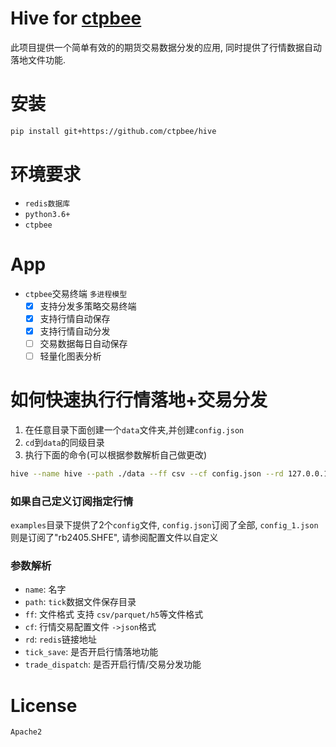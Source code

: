 # Hive for [ctpbee](https://github.com/ctpbee/ctpbee)

此项目提供一个简单有效的的期货交易数据分发的应用, 同时提供了行情数据自动落地文件功能.

# 安装

```bash
pip install git+https://github.com/ctpbee/hive
```

# 环境要求

- `redis数据库`
- `python3.6+`
- `ctpbee`

# App

- `ctpbee`交易终端 `多进程模型`
    - [x] 支持分发多策略交易终端
    - [x] 支持行情自动保存
    - [x] 支持行情自动分发
    - [ ] 交易数据每日自动保存
    - [ ] 轻量化图表分析

# 如何快速执行行情落地+交易分发

1. 在任意目录下面创建一个`data`文件夹,并创建`config.json`
2. `cd`到`data`的同级目录
3. 执行下面的命令(可以根据参数解析自己做更改)

```bash
hive --name hive --path ./data --ff csv --cf config.json --rd 127.0.0.1:6379 --tick_save true --dispatch true
```

### 如果自己定义订阅指定行情

`examples`目录下提供了2个`config`文件, `config.json`订阅了全部, `config_1.json`则是订阅了"rb2405.SHFE", 请参阅配置文件以自定义

### 参数解析

- `name`: 名字
- `path`: `tick`数据文件保存目录
- `ff`: 文件格式 支持 `csv/parquet/h5`等文件格式
- `cf`: 行情交易配置文件 `->json`格式
- `rd`: `redis`链接地址
- `tick_save`: 是否开启行情落地功能
- `trade_dispatch`: 是否开启行情/交易分发功能

# License

`Apache2`